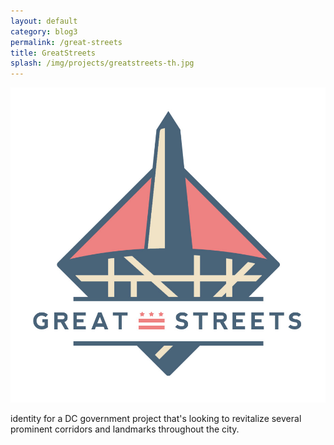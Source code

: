 ```yaml
---
layout: default
category: blog3
permalink: /great-streets
title: GreatStreets
splash: /img/projects/greatstreets-th.jpg
---
```


![great streets](/img/projects/great-streets.jpg)

identity for a DC government project that's looking to revitalize several prominent corridors and landmarks throughout the city.